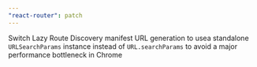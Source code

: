 ```yaml
---
"react-router": patch
---
```


Switch Lazy Route Discovery manifest URL generation to usea standalone `URLSearchParams` instance instead of `URL.searchParams` to avoid a major performance bottleneck in Chrome
